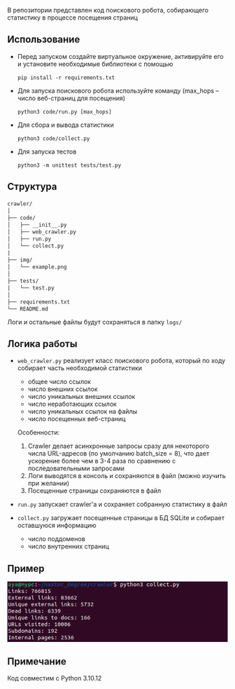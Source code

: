 В репозитории представлен код поискового робота, собирающего статистику в процессе посещения страниц

## Использование
* Перед запуском создайте виртуальное окружение, активируйте его и установите необходимые библиотеки с помощью
  ```
  pip install -r requirements.txt
  ```
* Для запуска поискового робота используйте команду (max_hops – число веб-страниц для посещения)
  ```
  python3 code/run.py [max_hops]
  ```
* Для сбора и вывода статистики
  ```
  python3 code/collect.py
  ```  
* Для запуска тестов
  ```
  python3 -m unittest tests/test.py
  ```

## Структура
```
crawler/
│
├── code/
│   ├── __init__.py  
│   ├── web_crawler.py
│   ├── run.py
│   └── collect.py
|
├── img/
│   └── example.png
│
├── tests/
|   └── test.py
│
├── requirements.txt
└── README.md
```
Логи и остальные файлы будут сохраняться в папку `logs/`

## Логика работы
* `web_crawler.py` реализует класс поискового робота, который по ходу собирает часть необходимой статистики
    * общее число ссылок
    * число внешних ссылок 
    * число уникальных внешних ссылок
    * число неработающих ссылок 
    * число уникальных ссылок на файлы 
    * число посещенных веб-страниц

  Особенности: 
  1. Crawler делает асинхронные запросы сразу для некоторого числа URL-адресов (по умолчанию batch_size = 8),
  что дает ускорение более чем в 3-4 раза по сравнению с последовательными запросами
  2. Логи выводятся в консоль и сохраняются в файл (можно изучить при желании)
  3. Посещенные страницы сохраняются в файл

* `run.py` запускает crawler'a и сохраняет собранную статистику в файл
* `collect.py` загружает посещенные страницы в БД SQLite и собирает оставшуюся информацию
    * число поддоменов
    * число внутренних страниц

## Пример
![example](img/example.png)

## Примечание
Код совместим с Python 3.10.12
